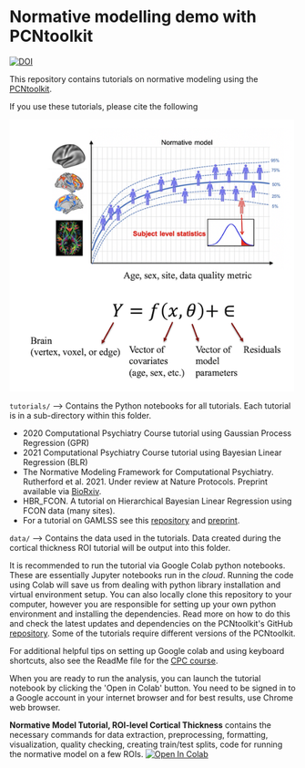 # Normative modelling demo with PCNtoolkit

[![DOI](https://zenodo.org/badge/DOI/10.5281/zenodo.5592153.svg)](https://doi.org/10.5281/zenodo.5592153)

This repository contains tutorials on normative modeling using the [PCNtoolkit](). 

If you use these tutorials, please cite the following 

<div>
<img src="data/NormModelSetup.png" width="500"/>
</div>


`tutorials/` --> Contains the Python notebooks for all tutorials. Each tutorial is in a sub-directory within this folder. 

* 2020 Computational Psychiatry Course tutorial using Gaussian Process Regression (GPR)
* 2021 Computational Psychiatry Course tutorial using Bayesian Linear Regression (BLR)
* The Normative Modeling Framework for Computational Psychiatry. Rutherford et al. 2021. Under review at Nature Protocols. Preprint available via [BioRxiv](https://www.biorxiv.org/content/10.1101/2021.08.08.455583v1). 
* HBR_FCON. A tutorial on Hierarchical Bayesian Linear Regression using FCON data (many sites).
* For a tutorial on GAMLSS see this [repository](https://github.com/dinga92/gamlss_normative_paper) and [preprint](https://www.biorxiv.org/content/10.1101/2021.06.14.448106v1.abstract). 

`data/` --> Contains the data used in the tutorials. Data created during the cortical thickness ROI tutorial will be output into this folder. 



It is recommended to run the tutorial via Google Colab python notebooks. These are essentially Jupyter notebooks run in the *cloud*. Running the code using Colab will save us from dealing with python library installation and virtual environment setup. You can also locally clone this repository to your computer, however you are responsible for setting up your own python environment and installing the dependencies. Read more on how to do this and check the latest updates and dependencies on the PCNtoolkit's GitHub [repository](https://github.com/amarquand/PCNtoolkit). Some of the tutorials require different versions of the PCNtoolkit. 


For additional helpful tips on setting up Google colab and using keyboard shortcuts, also see the ReadMe file for the [CPC course](https://github.com/predictive-clinical-neuroscience/PCNtoolkit-demo/tree/main/tutorials/Comp_Psych_Course).


When you are ready to run the analysis, you can launch the tutorial notebook by clicking the 'Open in Colab' button. You need to be signed in to a Google account in your internet browser and for best results, use Chrome web browser. 


**Normative Model Tutorial, ROI-level Cortical Thickness** contains the necessary commands for data extraction, preprocessing, formatting, visualization, quality checking, creating train/test splits, code for running the normative model on a few ROIs. [![Open In Colab](https://colab.research.google.com/assets/colab-badge.svg)](https://colab.research.google.com/github/predictive-clinical-neuroscience/PCNtoolkit-demo/blob/main/tutorials/ROI_blr_cortthick/NormativeModelTutorial.ipynb)

